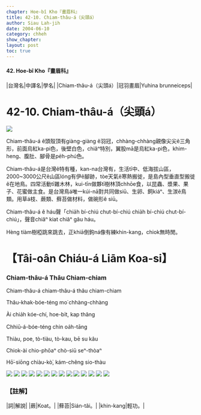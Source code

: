 ```yaml
---
chapter: Hoe-bî Kho『畫眉科』
title: 42-10. Chiam-thâu-á（尖頭á）
author: Siau Lah-jih
date: 2004-06-10    
category: chheh
show_chapter: 
layout: post
toc: true
---
```


#### 42. Hoe-bî Kho『畫眉科』


|台灣名|中譯名|學名|
|Chiam-thâu-á（尖頭á）|冠羽畫眉|Yuhina brunneiceps| 


# 42-10. Chiam-thâu-á（尖頭á）

![](../too5/42/42-10-12.Chiam-thâu-á.jpg)


Chiam-thâu-á ê頭殼頂有giàng-giàng ê羽冠，chhàng-chhàng親像尖尖ê三角形，前面烏紅ka-pi色，後壁白色，chiâⁿ特別，翼股mā是烏紅ka-pi色，khim-heng、腹肚、腳骨是pe̍h-phú色。

Chiam-thâu-á是台灣ê特有種，kan-na台灣有，生活tī中、低海拔山區，2000~3000公尺ê山區lóng有伊ê腳跡，tòe天氣ê寒熱搬徙，是島內型垂直型搬徙ê在地鳥。四常活動tī雜木林，kui-tīn做夥tī樹林頂chhōe食，以昆蟲、漿果、果子、花蜜做主食。是台灣鳥á唯一kúi-nā對共同做siū、生卵、飼kiáⁿ、生湠ê鳥類。用草á枝、蕨類、蘚苔做材料，做碗形ê siū。

Chiam-thâu-á ê háu聲「chia̍h bí-chiú chut-bí-chiú chia̍h bí-chiú chut-bí-chiú」，聲音chiâⁿ kiat chiâⁿ gâu háu。

Hèng tiàm樹椏跳來跳去，正khiā倒鉤ná像有練khin-kang，chiok無時閒。




# 【Tâi-oân Chiáu-á Liām Koa-si】

### **Chiam-thâu-á Thâu Chiam-chiam**


Chiam-thâu-á chiam-thâu-á thâu chiam-chiam

Thâu-khak-bóe-téng mo͘ chhàng-chhàng 

Ài chia̍h kóe-chí, hoe-bi̍t, kap thâng

Chhiū-á-bóe-téng chin oa̍h-tāng

Thiàu, poe, tò-tiàu, tò-kau, bē su kâu

Chiok-ài chio-phōaⁿ chò-siū seⁿ-thòaⁿ

Hō͘-siōng chiàu-kò͘, kám-chêng sio-thàu



![](../too5/42/42-10-2.Chiam-thâu-á.jpg)
![](../too5/42/42-10-10.Chiam-thâu-á.jpg)
![](../too5/42/42-10-14.Chiam-thâu-á.jpg)
![](../too5/42/42-10-15.Chiam-thâu-á.jpg)
![](../too5/42/42-10-5.Chiam-thâu-á.jpg)
![](../too5/42/42-10-4.Chiam-thâu-á.jpg)
![](../too5/42/42-10-3.Chiam-thâu-á.jpg)
![](../too5/42/42-10-6.Chiam-thâu-á.jpg)
![](../too5/42/42-10-7.Chiam-thâu-á.jpg)
![](../too5/42/42-10-8.Chiam-thâu-á.jpg)
![](../too5/42/42-10-1.Chiam-thâu-á.jpg)
![](../too5/42/42-10-9.Chiam-thâu-á.jpg)
![](../too5/42/42-10-11.Chiam-thâu-á.jpg)
![](../too5/42/42-10-13.Chiam-thâu-á.jpg)




### 【註解】

|詞|解說|
|蕨|Koat。|
|蘚苔|Sián-tâi。|
|khin-kang|輕功。|




